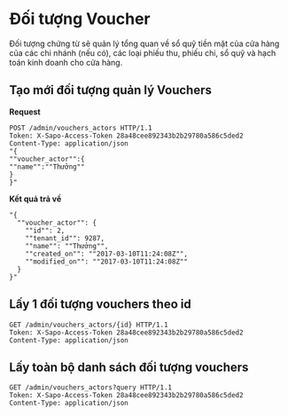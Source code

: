 # Đối tượng Voucher
Đối tượng chứng từ sẽ quản lý tổng quan về sổ quỹ tiền mặt của cửa hàng của các chi nhánh (nếu có), các loại phiếu thu, phiếu chi, sổ quỹ và hạch toán kinh doanh cho cửa hàng.
## Tạo mới đối tượng quản lý Vouchers
**Request**
```
POST /admin/vouchers_actors HTTP/1.1
Token: X-Sapo-Access-Token 28a48cee892343b2b29780a586c5ded2
Content-Type: application/json
"{
""voucher_actor"":{
""name"":""Thưởng""
}
}"
```
**Kết quả trả về**
```
"{
  ""voucher_actor"": {
    ""id"": 2,
    ""tenant_id"": 9287,
    ""name"": ""Thưởng"",
    ""created_on"": ""2017-03-10T11:24:08Z"",
    ""modified_on"": ""2017-03-10T11:24:08Z""
  }
}"
```
## Lấy 1 đối tượng vouchers theo id
```
GET /admin/vouchers_actors/{id} HTTP/1.1
Token: X-Sapo-Access-Token 28a48cee892343b2b29780a586c5ded2
Content-Type: application/json
```
## Lấy toàn bộ danh sách đối tượng vouchers
```
GET /admin/vouchers_actors?query HTTP/1.1
Token: X-Sapo-Access-Token 28a48cee892343b2b29780a586c5ded2
Content-Type: application/json
```

